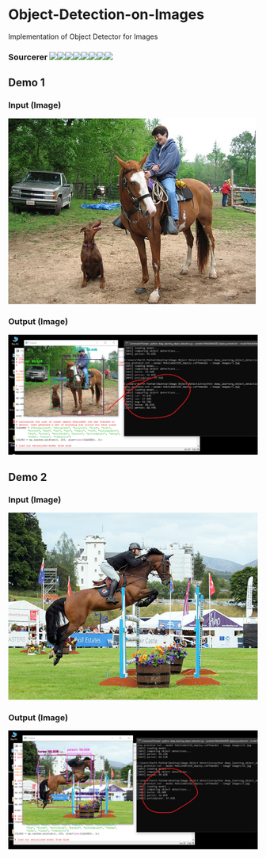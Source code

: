 # Object-Detection-on-Images
Implementation of Object Detector for Images

### Sourcerer [![](https://sourcerer.io/fame/ParthPathak27/ParthPathak27/Object-Detection-on-Images/images/0)](https://sourcerer.io/fame/ParthPathak27/ParthPathak27/Object-Detection-on-Images/links/0)[![](https://sourcerer.io/fame/ParthPathak27/ParthPathak27/Object-Detection-on-Images/images/1)](https://sourcerer.io/fame/ParthPathak27/ParthPathak27/Object-Detection-on-Images/links/1)[![](https://sourcerer.io/fame/ParthPathak27/ParthPathak27/Object-Detection-on-Images/images/2)](https://sourcerer.io/fame/ParthPathak27/ParthPathak27/Object-Detection-on-Images/links/2)[![](https://sourcerer.io/fame/ParthPathak27/ParthPathak27/Object-Detection-on-Images/images/3)](https://sourcerer.io/fame/ParthPathak27/ParthPathak27/Object-Detection-on-Images/links/3)[![](https://sourcerer.io/fame/ParthPathak27/ParthPathak27/Object-Detection-on-Images/images/4)](https://sourcerer.io/fame/ParthPathak27/ParthPathak27/Object-Detection-on-Images/links/4)[![](https://sourcerer.io/fame/ParthPathak27/ParthPathak27/Object-Detection-on-Images/images/5)](https://sourcerer.io/fame/ParthPathak27/ParthPathak27/Object-Detection-on-Images/links/5)[![](https://sourcerer.io/fame/ParthPathak27/ParthPathak27/Object-Detection-on-Images/images/6)](https://sourcerer.io/fame/ParthPathak27/ParthPathak27/Object-Detection-on-Images/links/6)[![](https://sourcerer.io/fame/ParthPathak27/ParthPathak27/Object-Detection-on-Images/images/7)](https://sourcerer.io/fame/ParthPathak27/ParthPathak27/Object-Detection-on-Images/links/7)

## Demo 1

### Input (Image)
![input1](images/5.jpg)

### Output (Image)
![output1](demo1.png)

## Demo 2

### Input (Image)
![input2](images/3.jpg)

### Output (Image)
![output2](demo2.png)
